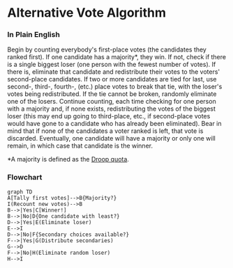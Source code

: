 # Alternative Vote Algorithm

### In Plain English

Begin by counting everybody's first-place votes (the candidates they ranked first). If one candidate has a majority\*, they win. If not, check if there is a single biggest loser (one person with the fewest number of votes). If there is, eliminate that candidate and redistribute their votes to the voters' second-place candidates. If two or more candidates are tied for last, use second-, third-, fourth-, (etc.) place votes to break that tie, with the loser's votes being redistributed. If the tie cannot be broken, randomly eliminate one of the losers. Continue counting, each time checking for one person with a majority and, if none exists, redistributing the votes of the biggest loser (this may end up going to third-place, etc., if second-place votes would have gone to a candidate who has already been eliminated). Bear in mind that if none of the candidates a voter ranked is left, that vote is discarded. Eventually, one candidate will have a majority or only one will remain, in which case that candidate is the winner.

\*A majority is defined as the [Droop quota](https://en.wikipedia.org/wiki/Droop_quota).

### Flowchart

```mermaid
graph TD
A[Tally first votes]-->B{Majority?}
I(Recount new votes)-->B
B-->|Yes|C[Winner!]
B-->|No|D{One candidate with least?}
D-->|Yes|E(Eliminate loser)
E-->I
D-->|No|F{Secondary choices available?}
F-->|Yes|G(Distribute secondaries)
G-->D
F-->|No|H(Eliminate random loser)
H-->I
```
